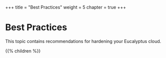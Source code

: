 +++
title = "Best Practices"
weight = 5
chapter = true
+++


# Best Practices
This topic contains recommendations for hardening your Eucalyptus cloud.



{{% children %}}
